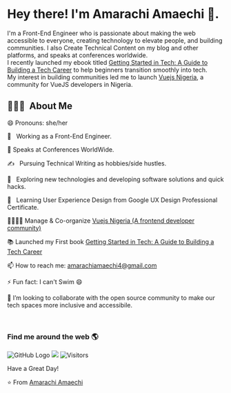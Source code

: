 

<!--
**amycruz97/amycruz97** is a ✨ _special_ ✨ repository because its `README.md` (this file) appears on your GitHub profile.

Here are some ideas to get you started:

- 🔭 I’m currently working on ...
- 🌱 I’m currently learning ...
- 👯 I’m looking to collaborate on ...
- 🤔 I’m looking for help with ...
- 💬 Ask me about ...
- 📫 How to reach me: ...
- 😄 Pronouns: ...
- ⚡ Fun fact: ...
-->

<h1> Hey there! I'm Amarachi Amaechi 👋.</h1>

I'm a Front-End Engineer who is passionate about making the web accessible to everyone, creating technology to elevate people, and building communities.
I also Create Technical Content on my blog and other platforms, and speaks at conferences worldwide. <br>
I recently launched my ebook titled [Getting Started in Tech: A Guide to Building a Tech Career](https://gumroad.com/l/gswtebook) to help beginners transition smoothly into tech. <br>
 My interest in building communities led me to launch [Vuejs Nigeria](https://twitter.com/vuejsNg), a community for VueJS developers in Nigeria.
 

<h2> 👨🏻‍💻 &nbsp;About Me </h3>


😄 Pronouns: she/her

💼 &nbsp; Working as a Front-End Engineer.

:microphone: Speaks at Conferences WorldWide.

✍️ &nbsp; Pursuing Technical  Writing as hobbies/side hustles.
 
🤔 &nbsp; Exploring new technologies and developing software solutions and quick hacks.

🌱 &nbsp; Learning User Experience Design from Google UX Design Professional Certificate.

👨‍👩‍👧‍👧 Manage & Co-organize [Vuejs Nigeria (A frontend developer community)](https://twitter.com/vuejsNg)

:books: Launched my First book [Getting Started in Tech: A Guide to Building a Tech Career](https://gumroad.com/l/gswtebook)

📫 How to reach me: [amarachiamaechi4@gmail.com](mailto:amarachiamaechi4@gmail.com)
 
⚡ Fun fact: I can't Swim :smile:

👯 I’m looking to collaborate with the open source community to make our tech spaces more inclusive and accessibile.


<br/>


<h3> Find me around the web 🌎 </h3>

![GitHub Logo](https://imgur.com/a/hIFRm8W)
<img src="https://imgur.com/a/hIFRm8W">
![Visitors](https://visitor-badge.glitch.me/badge?page_id=viclafouch.viclafouch)
<br>

Have a Great Day!

⭐️ From [Amarachi Amaechi](https://github.com/97)
